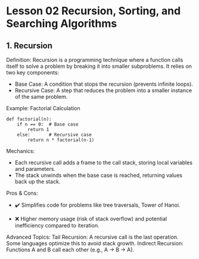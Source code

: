 # Lesson 02 Recursion, Sorting, and Searching Algorithms

## 1. Recursion

Definition:
Recursion is a programming technique where a function calls itself to solve a problem by breaking it into smaller subproblems. It relies on two key components:
- Base Case: A condition that stops the recursion (prevents infinite loops).
- Recursive Case: A step that reduces the problem into a smaller instance of the same problem.

Example: Factorial Calculation
```
def factorial(n):
    if n == 0:  # Base case
        return 1
    else:       # Recursive case
        return n * factorial(n-1)
```

Mechanics:
- Each recursive call adds a frame to the call stack, storing local variables and parameters.
- The stack unwinds when the base case is reached, returning values back up the stack.

Pros & Cons:
- ✔️ Simplifies code for problems like tree traversals, Tower of Hanoi.

- ❌ Higher memory usage (risk of stack overflow) and potential inefficiency compared to iteration.

Advanced Topics:
Tail Recursion: A recursive call is the last operation. Some languages optimize this to avoid stack growth.
Indirect Recursion: Functions A and B call each other (e.g., A → B → A).
